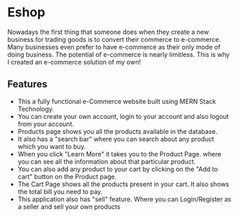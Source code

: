 # Eshop

Nowadays the first thing that someone does when they create a new business for trading goods is to convert their commerce to e-commerce. Many businesses even prefer to have e-commerce as their only mode of doing business. The potential of e-commerce is nearly limitless. This is why I created an e-commerce solution of my own!

## Features
- This a fully functional e-Commerce website built using MERN Stack Technology.
- You can create your own account, login to your account and also logout from your account.
- Products page shows you all the products available in the database.
- It also has a "search bar" where you can search about any product which you want to buy.
- When you click "Learn More" it takes you to the Product Page. where you can see all the information about that particular product.
- You can also add any product to your cart by clicking on the "Add to cart" button on the Product page.
- The Cart Page shows all the products present in your cart. It also shows the total bill you need to pay.
- This application also has "sell" feature. Where you can Login/Register as a seller and sell your own products 
